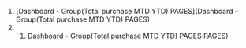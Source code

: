 1. [Dashboard - Group(Total purchase MTD YTD) PAGES](Dashboard - Group(Total purchase MTD YTD) PAGES)
2. 1. [Dashboard - Group(Total purchase MTD YTD) PAGES](mock) PAGES)
